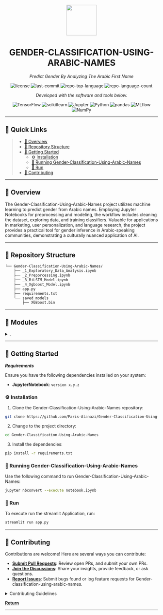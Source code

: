 <p align="center">
  <img src="https://cdn-icons-png.flaticon.com/512/6295/6295417.png" width="100" />
</p>
<p align="center">
    <h1 align="center">GENDER-CLASSIFICATION-USING-ARABIC-NAMES</h1>
</p>
<p align="center">
    <em>Predict Gender By Analyzing The Arabic First Name</em>
</p>
<p align="center">
	<img src="https://img.shields.io/github/license/Faris-Alanazi/Gender-Classification-Using-Arabic-Names?style=flat&color=0080ff" alt="license">
	<img src="https://img.shields.io/github/last-commit/Faris-Alanazi/Gender-Classification-Using-Arabic-Names?style=flat&color=0080ff" alt="last-commit">
	<img src="https://img.shields.io/github/languages/top/Faris-Alanazi/Gender-Classification-Using-Arabic-Names?style=flat&color=0080ff" alt="repo-top-language">
	<img src="https://img.shields.io/github/languages/count/Faris-Alanazi/Gender-Classification-Using-Arabic-Names?style=flat&color=0080ff" alt="repo-language-count">
<p>
<p align="center">
		<em>Developed with the software and tools below.</em>
</p>
<p align="center">
	<img src="https://img.shields.io/badge/TensorFlow-FF6F00.svg?style=flat&logo=TensorFlow&logoColor=white" alt="TensorFlow">
	<img src="https://img.shields.io/badge/scikitlearn-F7931E.svg?style=flat&logo=scikit-learn&logoColor=white" alt="scikitlearn">
	<img src="https://img.shields.io/badge/Jupyter-F37626.svg?style=flat&logo=Jupyter&logoColor=white" alt="Jupyter">
	<img src="https://img.shields.io/badge/Python-3776AB.svg?style=flat&logo=Python&logoColor=white" alt="Python">
	<img src="https://img.shields.io/badge/pandas-150458.svg?style=flat&logo=pandas&logoColor=white" alt="pandas">
	<img src="https://img.shields.io/badge/MLflow-0194E2.svg?style=flat&logo=MLflow&logoColor=white" alt="MLflow">
	<img src="https://img.shields.io/badge/NumPy-013243.svg?style=flat&logo=NumPy&logoColor=white" alt="NumPy">
</p>
<hr>

## 🔗 Quick Links

> - [📍 Overview](#-overview)
> - [📂 Repository Structure](#-repository-structure)
> - [🚀 Getting Started](#-getting-started)
>   - [⚙️ Installation](#️-installation)
>   - [🤖 Running Gender-Classification-Using-Arabic-Names](#-running-Gender-Classification-Using-Arabic-Names)
>   - [🥈 Run](#-tests)
> - [🤝 Contributing](#-contributing)

---

## 📍 Overview

The Gender-Classification-Using-Arabic-Names project utilizes machine learning to predict gender from Arabic names. Employing Jupyter Notebooks for preprocessing and modeling, the workflow includes cleaning the dataset, exploring data, and training classifiers. Valuable for applications in marketing, user personalization, and language research, the project provides a practical tool for gender inference in Arabic-speaking communities, demonstrating a culturally nuanced application of AI.

---

## 📂 Repository Structure

```sh
└── Gender-Classification-Using-Arabic-Names/
    ├── _1_Exploratory_Data_Analysis.ipynb
    ├── _2_Preporcessing.ipynb
    ├── _3_BiLSTM_Model.ipynb
    ├── _4_Xgboost_Model.ipynb
    ├── app.py
    ├── requirements.txt
    └── saved_models
        ├── XGBoost.bin
```

---

## 🧩 Modules

<details closed><summary>.</summary>

| File                                                                                                                                                           | Summary                                                                                                                                                                              |
| ---                                                                                                                                                            | ---                                                                                                                                                                                  |
| [_2_Preporcessing.ipynb](https://github.com/Faris-Alanazi/Gender-Classification-Using-Arabic-Names/blob/master/_2_Preporcessing.ipynb)                         | The `_2_Preporcessing.ipynb` conducts data cleaning and preparation for the gender classification models in the `Gender-Classification-Using-Arabic-Names` repository.               |
| [_1_Exploratory_Data_Analysis.ipynb](https://github.com/Faris-Alanazi/Gender-Classification-Using-Arabic-Names/blob/master/_1_Exploratory_Data_Analysis.ipynb) | The code defines a component of the Gender-Classification-Using-Arabic-Names project, responsible for exploring and analyzing the dataset to inform further model development.       |
| [_4_Xgboost_Model.ipynb](https://github.com/Faris-Alanazi/Gender-Classification-Using-Arabic-Names/blob/master/_4_Xgboost_Model.ipynb)                         | This function serves as a data loader, crucial for handling dataset fetching and preprocessing in the repository’s machine learning pipeline.                                        |
| [_3_BiLSTM_Model.ipynb](https://github.com/Faris-Alanazi/Gender-Classification-Using-Arabic-Names/blob/master/_3_BiLSTM_Model.ipynb)                           | This code snippet acts as a generator within a larger system, central to data or content creation based on the repository's hierarchical structure.                                  |
| [requirements.txt](https://github.com/Faris-Alanazi/Gender-Classification-Using-Arabic-Names/blob/master/requirements.txt)                                     | The `requirements.txt` specifies dependencies vital for the gender classification system, ensuring consistent environment setup for the Python-based ML pipeline using Arabic names. |
| [app.py](https://github.com/Faris-Alanazi/Gender-Classification-Using-Arabic-Names/blob/master/app.py)                                                         | Web app interface for gender prediction from Arabic names using a pre-trained XGBoost model, with name preprocessing and feature extraction.                                         |

</details>

---

## 🚀 Getting Started

***Requirements***

Ensure you have the following dependencies installed on your system:

* **JupyterNotebook**: `version x.y.z`

### ⚙️ Installation

1. Clone the Gender-Classification-Using-Arabic-Names repository:

```sh
git clone https://github.com/Faris-Alanazi/Gender-Classification-Using-Arabic-Names
```

2. Change to the project directory:

```sh
cd Gender-Classification-Using-Arabic-Names
```

3. Install the dependencies:

```sh
pip install -r requirements.txt
```

### 🤖 Running Gender-Classification-Using-Arabic-Names

Use the following command to run Gender-Classification-Using-Arabic-Names:

```sh
jupyter nbconvert --execute notebook.ipynb
```

### 🥈 Run

To execute run the streamlit Application, run:

```sh
streamlit run app.py
```

---

## 🤝 Contributing

Contributions are welcome! Here are several ways you can contribute:

- **[Submit Pull Requests](https://github/Faris-Alanazi/Gender-Classification-Using-Arabic-Names/blob/main/CONTRIBUTING.md)**: Review open PRs, and submit your own PRs.
- **[Join the Discussions](https://github/Faris-Alanazi/Gender-Classification-Using-Arabic-Names/discussions)**: Share your insights, provide feedback, or ask questions.
- **[Report Issues](https://github/Faris-Alanazi/Gender-Classification-Using-Arabic-Names/issues)**: Submit bugs found or log feature requests for Gender-classification-using-arabic-names.

<details closed>
    <summary>Contributing Guidelines</summary>

1. **Fork the Repository**: Start by forking the project repository to your GitHub account.
2. **Clone Locally**: Clone the forked repository to your local machine using a Git client.
   ```sh
   git clone https://github.com/Faris-Alanazi/Gender-Classification-Using-Arabic-Names
   ```
3. **Create a New Branch**: Always work on a new branch, giving it a descriptive name.
   ```sh
   git checkout -b new-feature-x
   ```
4. **Make Your Changes**: Develop and test your changes locally.
5. **Commit Your Changes**: Commit with a clear message describing your updates.
   ```sh
   git commit -m 'Implemented new feature x.'
   ```
6. **Push to GitHub**: Push the changes to your forked repository.
   ```sh
   git push origin new-feature-x
   ```
7. **Submit a Pull Request**: Create a PR against the original project repository. Clearly describe the changes and their motivations.

Once your PR is reviewed and approved, it will be merged into the main branch.

</details>

[**Return**](#-quick-links)

---
